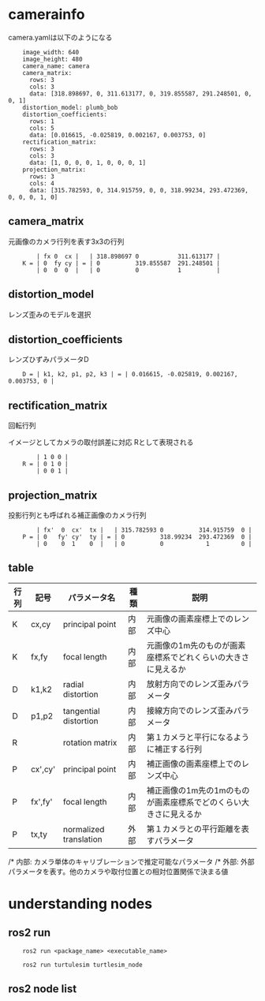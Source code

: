 <!-- FileName: ros
 Author: 8ucchiman
 CreatedDate: 2023-03-09 14:31:21 +0900
 LastModified: 2023-03-24 21:13:54 +0900
 Reference: 8ucchiman.jp
-->


# camerainfo
camera.yamlは以下のようになる
```
    image_width: 640
    image_height: 480
    camera_name: camera
    camera_matrix:
      rows: 3
      cols: 3
      data: [318.898697, 0, 311.613177, 0, 319.855587, 291.248501, 0, 0, 1]
    distortion_model: plumb_bob
    distortion_coefficients:
      rows: 1
      cols: 5
      data: [0.016615, -0.025819, 0.002167, 0.003753, 0]
    rectification_matrix:
      rows: 3
      cols: 3
      data: [1, 0, 0, 0, 1, 0, 0, 0, 1]
    projection_matrix:
      rows: 3
      cols: 4
      data: [315.782593, 0, 314.915759, 0, 0, 318.99234, 293.472369, 0, 0, 0, 1, 0]
```

## camera_matrix
元画像のカメラ行列を表す3x3の行列

```
        | fx 0  cx |   | 318.898697 0           311.613177 |
    K = | 0  fy cy | = | 0          319.855587  291.248501 |
        | 0  0  0  |   | 0          0           1          |
```

## distortion_model
レンズ歪みのモデルを選択

## distortion_coefficients
レンズひずみパラメータD
```
    D = | k1, k2, p1, p2, k3 | = | 0.016615, -0.025819, 0.002167, 0.003753, 0 |
```

## rectification_matrix
回転行列

イメージとしてカメラの取付誤差に対応
Rとして表現される
```
        | 1 0 0 |
    R = | 0 1 0 |
        | 0 0 1 |
```

## projection_matrix
投影行列とも呼ばれる補正画像のカメラ行列
```
        | fx'  0  cx'  tx |   | 315.782593 0          314.915759  0 |
    P = | 0   fy' cy'  ty | = | 0          318.99234  293.472369  0 |
        | 0    0  1    0  |   | 0          0            1         0 |
```

## table

|行列|記号   |パラメータ名          |種類|説明|
|----|-------|----------------------|----|----|
|K   |cx,cy  |principal point       |内部|元画像の画素座標上でのレンズ中心
|K   |fx,fy  |focal length          |内部|元画像の1m先のものが画素座標系でどれくらいの大きさに見えるか
|D   |k1,k2  |radial distortion     |内部|放射方向でのレンズ歪みパラメータ
|D   |p1,p2  |tangential distortion |内部|接線方向でのレンズ歪みパラメータ
|R   |       |rotation matrix       |内部|第１カメラと平行になるように補正する行列
|P   |cx',cy'|principal point       |内部|補正画像の画素座標上でのレンズ中心
|P   |fx',fy'|focal length          |内部|補正画像の1m先の1mのものが画素座標系でどのくらい大きさに見えるか
|P   |tx,ty  |normalized translation|外部|第１カメラとの平行距離を表すパラメータ

/* 内部: カメラ単体のキャリブレーションで推定可能なパラメータ
/* 外部: 外部パラメータを表す。他のカメラや取付位置との相対位置関係で決まる値


# understanding nodes

## ros2 run
```
    ros2 run <package_name> <executable_name>
```

```
    ros2 run turtulesim turtlesim_node
```

## ros2 node list
```
